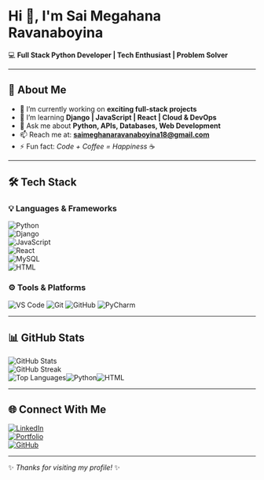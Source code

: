 # Hi 👋, I'm Sai Megahana Ravanaboyina  

💻 **Full Stack Python Developer | Tech Enthusiast | Problem Solver**  

---

## 🚀 About Me  
- 🔭 I’m currently working on **exciting full-stack projects**  
- 🌱 I’m learning **Django | JavaScript | React | Cloud & DevOps**  
- 💬 Ask me about **Python, APIs, Databases, Web Development**  
- 📫 Reach me at: **saimeghanaravanaboyina18@gmail.com**  
- ⚡ Fun fact: *Code + Coffee = Happiness* ☕  

---

## 🛠️ Tech Stack  

### 💡 Languages & Frameworks  
![Python](https://img.shields.io/badge/Python-3776AB?style=for-the-badge&logo=python&logoColor=white)  
![Django](https://img.shields.io/badge/Django-092E20?style=for-the-badge&logo=django&logoColor=white)  
![JavaScript](https://img.shields.io/badge/JavaScript-F7DF1E?style=for-the-badge&logo=javascript&logoColor=black)  
![React](https://img.shields.io/badge/React-20232A?style=for-the-badge&logo=react&logoColor=61DAFB)  
![MySQL](https://img.shields.io/badge/MySQL-005C84?style=for-the-badge&logo=mysql&logoColor=white)  
![HTML](https://img.shields.io/badge/Html-3776AB?style=for-the-badge&logo=python&logoColor=white) 

### ⚙️ Tools & Platforms  
![VS Code](https://img.shields.io/badge/VS_Code-0078D4?style=for-the-badge&logo=visual%20studio%20code&logoColor=white)
![Git](https://img.shields.io/badge/Git-F05032?style=for-the-badge&logo=git&logoColor=white)
![GitHub](https://img.shields.io/badge/GitHub-100000?style=for-the-badge&logo=github&logoColor=white)
![PyCharm](https://img.shields.io/badge/PyCharm-000000?style=for-the-badge&logo=pycharm&logoColor=white) 

---

## 📊 GitHub Stats  

![GitHub Stats](https://github-readme-stats.vercel.app/api?username=YourGitHubUsername&show_icons=true&theme=radical)  
![GitHub Streak](https://github-readme-streak-stats.herokuapp.com/?user=YourGitHubUsername&theme=radical)  
![Top Languages](https://github-readme-stats.vercel.app/api/top-langs/?username=YourGitHubUsername&layout=compact&theme=radical)![Python](https://img.shields.io/badge/Python-3776AB?style=for-the-badge&logo=python&logoColor=white)![HTML](https://img.shields.io/badge/Html-3776AB?style=for-the-badge&logo=python&logoColor=white) 


---

## 🌐 Connect With Me  

[![LinkedIn](https://img.shields.io/badge/-LinkedIn-blue?style=for-the-badge&logo=linkedin&logoColor=white)](https://linkedin.com/in/sai-meghana-ravanaboyina)  
[![Portfolio](https://img.shields.io/badge/Portfolio-000?style=for-the-badge&logo=vercel&logoColor=white)](https://your-portfolio.com)  
[![GitHub](https://img.shields.io/badge/GitHub-181717?style=for-the-badge&logo=github&logoColor=white)](https://github.com/rmeghana-18)  

---
✨ *Thanks for visiting my profile!* ✨

